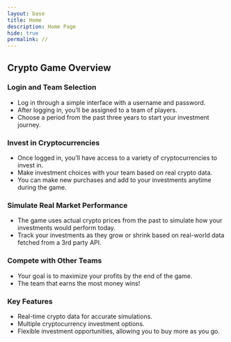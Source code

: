 ```yaml
---
layout: base
title: Home 
description: Home Page
hide: true
permalink: //
---
```

## Crypto Game Overview

### Login and Team Selection
- Log in through a simple interface with a username and password.
- After logging in, you’ll be assigned to a team of players.
- Choose a period from the past three years to start your investment journey.

### Invest in Cryptocurrencies
- Once logged in, you’ll have access to a variety of cryptocurrencies to invest in.
- Make investment choices with your team based on real crypto data.
- You can make new purchases and add to your investments anytime during the game.

### Simulate Real Market Performance
- The game uses actual crypto prices from the past to simulate how your investments would perform today.
- Track your investments as they grow or shrink based on real-world data fetched from a 3rd party API.

### Compete with Other Teams
- Your goal is to maximize your profits by the end of the game.
- The team that earns the most money wins!

### Key Features
- Real-time crypto data for accurate simulations.
- Multiple cryptocurrency investment options.
- Flexible investment opportunities, allowing you to buy more as you go.










